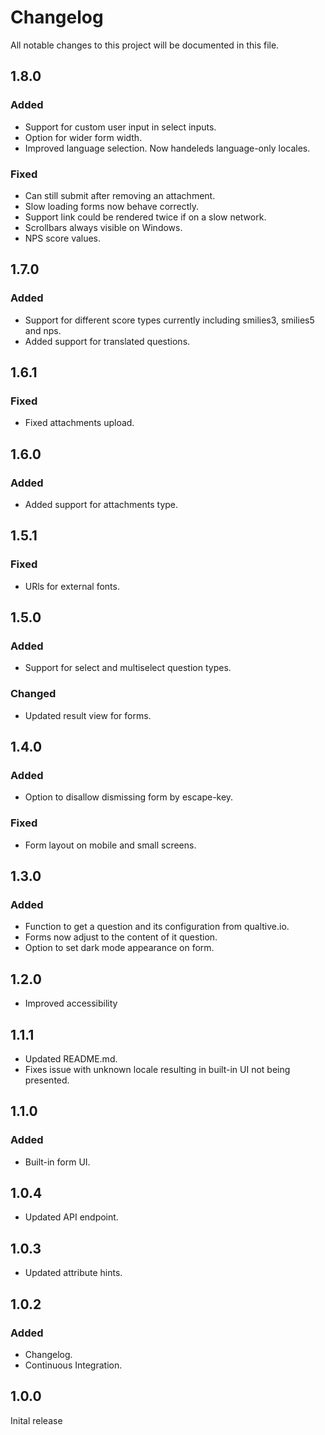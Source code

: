 # Changelog

All notable changes to this project will be documented in this file.

## 1.8.0

### Added

- Support for custom user input in select inputs.
- Option for wider form width.
- Improved language selection. Now handeleds language-only locales.

### Fixed

- Can still submit after removing an attachment.
- Slow loading forms now behave correctly.
- Support link could be rendered twice if on a slow network.
- Scrollbars always visible on Windows.
- NPS score values.

## 1.7.0

### Added

- Support for different score types currently including smilies3, smilies5 and nps.
- Added support for translated questions.

## 1.6.1

### Fixed

- Fixed attachments upload.

## 1.6.0

### Added

- Added support for attachments type.

## 1.5.1

### Fixed

- URls for external fonts.

## 1.5.0

### Added

- Support for select and multiselect question types.

### Changed

- Updated result view for forms.

## 1.4.0

### Added

- Option to disallow dismissing form by escape-key.

### Fixed

- Form layout on mobile and small screens.

## 1.3.0

### Added

- Function to get a question and its configuration from qualtive.io.
- Forms now adjust to the content of it question.
- Option to set dark mode appearance on form.

## 1.2.0

- Improved accessibility

## 1.1.1

- Updated README.md.
- Fixes issue with unknown locale resulting in built-in UI not being presented.

## 1.1.0

### Added

- Built-in form UI.

## 1.0.4

- Updated API endpoint.

## 1.0.3

- Updated attribute hints.

## 1.0.2

### Added

- Changelog.
- Continuous Integration.

## 1.0.0

Inital release
